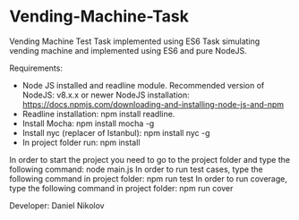 # Vending-Machine-Task
Vending Machine Test Task implemented using ES6
Task simulating vending machine and implemented using ES6 and pure NodeJS.

Requirements:
- Node JS installed and readline module. Recommended version of NodeJS: v8.x.x or newer
  NodeJS installation: https://docs.npmjs.com/downloading-and-installing-node-js-and-npm
- Readline installation: npm install readline.
- Install Mocha: npm install mocha -g
- Install nyc (replacer of Istanbul): npm install nyc -g
- In project folder run: npm install

In order to start the project you need to go to the project folder and type the following command:
node main.js
In order to run test cases, type the following command in project folder: npm run test
In order to run coverage, type the following command in project folder: npm run cover

Developer: Daniel Nikolov
